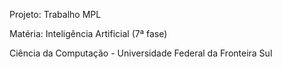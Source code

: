 Projeto: Trabalho MPL

Matéria: Inteligência Artificial (7ª fase)

Ciência da Computação - Universidade Federal da Fronteira Sul
